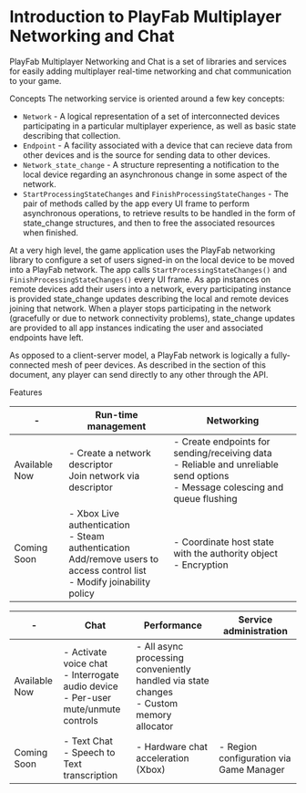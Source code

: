 # Introduction to PlayFab Multiplayer Networking and Chat
PlayFab Multiplayer Networking and Chat is a set of libraries and services for easily adding multiplayer real-time networking and chat communication to your game. 

Concepts
The networking service is oriented around a few key concepts:

- `Network` - A logical representation of a set of interconnected devices participating in a particular multiplayer experience, as well as basic state describing that collection. 
- `Endpoint` - A facility associated with a device that can recieve data from other devices and is the source for sending data to other devices.
- `Network_state_change` - A structure representing a notification to the local device regarding an asynchronous change in some aspect of the network.
- `StartProcessingStateChanges` and `FinishProcessingStateChanges` - The pair of methods called by the app every UI frame to perform asynchronous operations, to retrieve results to be handled in the form of state_change structures, and then to free the associated resources when finished.

At a very high level, the game application uses the  PlayFab networking library to configure a set of users signed-in on the local device to be moved into a PlayFab network. The app calls `StartProcessingStateChanges()` and `FinishProcessingStateChanges()` every UI frame. As app instances on remote devices add their users into a network, every participating instance is provided state_change updates describing the local and remote devices joining that  network. When a player stops participating in the  network (gracefully or due to network connectivity problems), state_change updates are provided to all app instances indicating the user and associated endpoints have  left.

As opposed to a client-server model, a PlayFab network is logically a fully-connected mesh of peer devices. As described in the section of this document, any player can send directly to any other through the API. 

Features

|-|Run-time management|Networking|
|-|-|-|
|Available Now| - Create a network descriptor<br>Join network via descriptor | - Create endpoints for sending/receiving data<br> - Reliable and unreliable send options <br> - Message colescing and queue flushing  | 
|Coming Soon| - Xbox Live authentication <br> - Steam authentication <br> Add/remove users to access control list <br> - Modify joinability policy | - Coordinate host state with the authority object<br> - Encryption|


|-|Chat|Performance|Service administration|
|-|-|-|-|
|Available Now| - Activate voice chat <br> - Interrogate audio device <br> - Per-user mute/unmute controls  | - All async processing conveniently handled via state changes <br> - Custom memory allocator  |
|Coming Soon| - Text Chat <br> - Speech to Text transcription<br>| - Hardware chat acceleration (Xbox)| - Region configuration via Game Manager|
